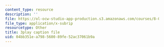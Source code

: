 ```yaml
---
content_type: resource
description: ''
file: https://ol-ocw-studio-app-production.s3.amazonaws.com/courses/8-03sc-physics-iii-vibrations-and-waves-fall-2016/04bb351ea798560089fe52ac37061b9a_kKIQ1h9UuA.vtt
file_type: application/x-subrip
resourcetype: Other
title: 3play caption file
uid: 04bb351e-a798-5600-89fe-52ac37061b9a
---
```

